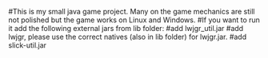 #This is my small java game project. Many on the game mechanics are still not polished but the game works on Linux and Windows.
#If you want to run it add the following external jars from lib folder:
#add lwjgr_util.jar
#add lwjgr, please use the correct natives (also in lib folder) for lwjgr.jar. 
#add slick-util.jar
